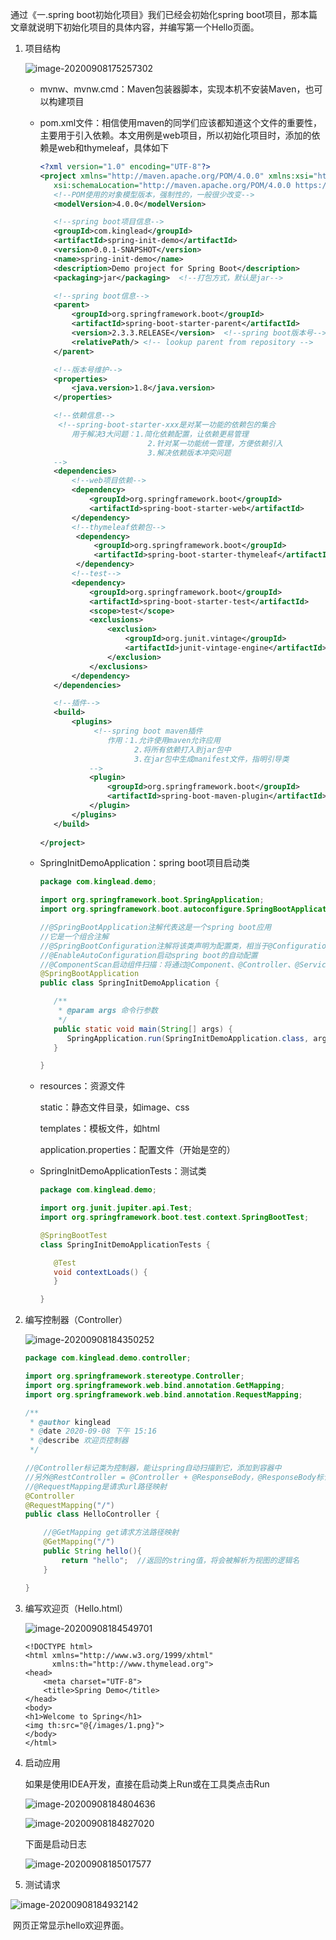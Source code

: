 通过《一.spring boot初始化项目》我们已经会初始化spring boot项目，那本篇文章就说明下初始化项目的具体内容，并编写第一个Hello页面。

1. 项目结构

   ![image-20200908175257302](https://raw.githubusercontent.com/kinglead2012/myblog/master/img/image-20200908175257302.png)

   - mvnw、mvnw.cmd：Maven包装器脚本，实现本机不安装Maven，也可以构建项目

   - pom.xml文件：相信使用maven的同学们应该都知道这个文件的重要性，主要用于引入依赖。本文用例是web项目，所以初始化项目时，添加的依赖是web和thymeleaf，具体如下

     ```xml
     <?xml version="1.0" encoding="UTF-8"?>
     <project xmlns="http://maven.apache.org/POM/4.0.0" xmlns:xsi="http://www.w3.org/2001/XMLSchema-instance"
     	xsi:schemaLocation="http://maven.apache.org/POM/4.0.0 https://maven.apache.org/xsd/maven-4.0.0.xsd">
     	<!--POM使用的对象模型版本，强制性的，一般很少改变-->
     	<modelVersion>4.0.0</modelVersion>
     
     	<!--spring boot项目信息-->
     	<groupId>com.kinglead</groupId>
     	<artifactId>spring-init-demo</artifactId>
     	<version>0.0.1-SNAPSHOT</version>
     	<name>spring-init-demo</name>
     	<description>Demo project for Spring Boot</description>
     	<packaging>jar</packaging>  <!--打包方式，默认是jar-->
     
     	<!--spring boot信息-->
     	<parent>
     		<groupId>org.springframework.boot</groupId>
     		<artifactId>spring-boot-starter-parent</artifactId>
     		<version>2.3.3.RELEASE</version>  <!--spring boot版本号-->
     		<relativePath/> <!-- lookup parent from repository -->
     	</parent>
     
     	<!--版本号维护-->
     	<properties>
     		<java.version>1.8</java.version>
     	</properties>
     
     	<!--依赖信息-->
         <!--spring-boot-starter-xxx是对某一功能的依赖包的集合
     		用于解决3大问题：1.简化依赖配置，让依赖更易管理
     						 2.针对某一功能统一管理，方便依赖引入
     						 3.解决依赖版本冲突问题
     	-->
     	<dependencies>
     		<!--web项目依赖-->
     		<dependency>
     			<groupId>org.springframework.boot</groupId>
     			<artifactId>spring-boot-starter-web</artifactId>
     		</dependency>
     		<!--thymeleaf依赖包-->
             <dependency>
                 <groupId>org.springframework.boot</groupId>
                 <artifactId>spring-boot-starter-thymeleaf</artifactId>
             </dependency>
     		<!--test-->
     		<dependency>
     			<groupId>org.springframework.boot</groupId>
     			<artifactId>spring-boot-starter-test</artifactId>
     			<scope>test</scope>
     			<exclusions>
     				<exclusion>
     					<groupId>org.junit.vintage</groupId>
     					<artifactId>junit-vintage-engine</artifactId>
     				</exclusion>
     			</exclusions>
     		</dependency>
     	</dependencies>
     
     	<!--插件-->
     	<build>
     		<plugins>
                 <!--spring boot maven插件
     				作用：1.允许使用maven允许应用
     					  2.将所有依赖打入到jar包中
     					  3.在jar包中生成manifest文件，指明引导类
     			-->
     			<plugin>
     				<groupId>org.springframework.boot</groupId>
     				<artifactId>spring-boot-maven-plugin</artifactId>
     			</plugin>
     		</plugins>
     	</build>
         
     </project>
     ```

   - SpringInitDemoApplication：spring boot项目启动类

     ```java
     package com.kinglead.demo;
     
     import org.springframework.boot.SpringApplication;
     import org.springframework.boot.autoconfigure.SpringBootApplication;
     
     //@SpringBootApplication注解代表这是一个spring boot应用
     //它是一个组合注解
     //@SpringBootConfiguration注解将该类声明为配置类，相当于@Configuration的特殊形式
     //@EnableAutoConfiguration启动spring boot的自动配置
     //@ComponentScan启动组件扫描：将通过@Component、@Controller、@Service这样注解的类，注册为spring应用上下文的组件
     @SpringBootApplication
     public class SpringInitDemoApplication {
     
        /**
         * @param args 命令行参数
         */
        public static void main(String[] args) {
           SpringApplication.run(SpringInitDemoApplication.class, args);
        }
     
     }
     ```

   - resources：资源文件

     static：静态文件目录，如image、css

     templates：模板文件，如html

     application.properties：配置文件（开始是空的）

   - SpringInitDemoApplicationTests：测试类

     ```java
     package com.kinglead.demo;
     
     import org.junit.jupiter.api.Test;
     import org.springframework.boot.test.context.SpringBootTest;
     
     @SpringBootTest
     class SpringInitDemoApplicationTests {
     
        @Test
        void contextLoads() {
        }
     
     }
     ```

2. 编写控制器（Controller）

   ![image-20200908184350252](https://raw.githubusercontent.com/kinglead2012/myblog/master/img/image-20200908184350252.png)

   ```java
   package com.kinglead.demo.controller;
   
   import org.springframework.stereotype.Controller;
   import org.springframework.web.bind.annotation.GetMapping;
   import org.springframework.web.bind.annotation.RequestMapping;
   
   /**
    * @author kinglead
    * @date 2020-09-08 下午 15:16
    * @describe 欢迎页控制器
    */
   
   //@Controller标记类为控制器，能让spring自动扫描到它，添加到容器中
   //另外@RestController = @Controller + @ResponseBody，@ResponseBody标记返回报文是json格式
   //@RequestMapping是请求url路径映射
   @Controller
   @RequestMapping("/")
   public class HelloController {
   
       //@GetMapping get请求方法路径映射
       @GetMapping("/")
       public String hello(){
           return "hello";  //返回的string值，将会被解析为视图的逻辑名
       }
   
   }
   ```

3. 编写欢迎页（Hello.html）

   ![image-20200908184549701](https://raw.githubusercontent.com/kinglead2012/myblog/master/img/image-20200908184549701.png)

   ```
   <!DOCTYPE html>
   <html xmlns="http://www.w3.org/1999/xhtml"
         xmlns:th="http://www.thymelead.org">
   <head>
       <meta charset="UTF-8">
       <title>Spring Demo</title>
   </head>
   <body>
   <h1>Welcome to Spring</h1>
   <img th:src="@{/images/1.png}">
   </body>
   </html>
   ```

4. 启动应用

   如果是使用IDEA开发，直接在启动类上Run或在工具类点击Run

   ![image-20200908184804636](https://raw.githubusercontent.com/kinglead2012/myblog/master/img/image-20200908184804636.png)

   ![image-20200908184827020](https://raw.githubusercontent.com/kinglead2012/myblog/master/img/image-20200908184827020.png)

   下面是启动日志

   ![image-20200908185017577](https://raw.githubusercontent.com/kinglead2012/myblog/master/img/image-20200908185017577.png)

5. 测试请求

![image-20200908184932142](https://raw.githubusercontent.com/kinglead2012/myblog/master/img/image-20200908184932142.png)

​	网页正常显示hello欢迎界面。
